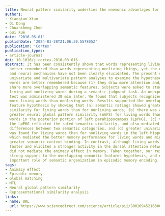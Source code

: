 ```yaml
---
title: Neural pattern similarity underlies the mnemonic advantages for living words
authors:
- Xiaoqian Xiao
- Qi Dong
- Chuansheng Chen
- Gui Xue
date: '2016-06-01'
publishDate: '2024-03-28T21:06:30.557805Z'
publication: 'Cortex'
publication_types:
- article-journal
doi: 10.1016/j.cortex.2016.03.016
abstract: It has been consistently shown that words representing living things are
  better remembered than words representing nonliving things, yet the underlying cognitive
  and neural mechanisms have not been clearly elucidated. The present study used both
  univariate and multivariate pattern analyses to examine the hypotheses that living
  words are better remembered because (1) they draw more attention and/or (2) they
  share more overlapping semantic features. Subjects were asked to study a list of
  living and nonliving words during a semantic judgment task. An unexpected recognition
  test was administered 30 min later. We found that subjects recognized significantly
  more living words than nonliving words. Results supported the overlapping semantic
  feature hypothesis by showing that (a) semantic ratings showed greater semantic
  similarity for living words than for nonliving words, (b) there was also significantly
  greater neural global pattern similarity (nGPS) for living words than for nonliving
  words in the posterior portion of left parahippocampus (LpPHG), (c) the nGPS in
  the LpPHG reflected the rated semantic similarity, and also mediated the memory
  differences between two semantic categories, and (d) greater univariate activation
  was found for living words than for nonliving words in the left hippocampus (LHIP),
  which mediated the better memory performance for living words and might reflect
  greater semantic context binding. In contrast, although living words were processed
  faster and elicited a stronger activity in the dorsal attention network, these differences
  did not mediate the animacy effect in memory. Taken together, our results provide
  strong support to the overlapping semantic features hypothesis, and emphasize the
  important role of semantic organization in episodic memory encoding.
tags:
- Animacy effect
- Episodic memory
- Global matching
- MTL
- Neural global pattern similarity
- Representational similarity analysis
links:
- name: URL
  url: https://www.sciencedirect.com/science/article/pii/S0010945216300545
---
```

